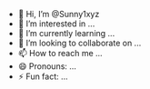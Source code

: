 - 👋 Hi, I’m @Sunny1xyz
- 👀 I’m interested in ...
- 🌱 I’m currently learning ...
- 💞️ I’m looking to collaborate on ...
- 📫 How to reach me ...
- 😄 Pronouns: ...
- ⚡ Fun fact: ...

<!---
Sunny1xyz/Sunny1xyz is a ✨ special ✨ repository because its `README.md` (this file) appears on your GitHub profile.
You can click the Preview link to take a look at your changes.
--->
